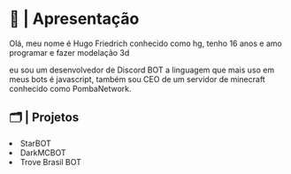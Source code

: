 <div>
<h1>📜 | Apresentação</h1>
<p>Olá, meu nome é Hugo Friedrich conhecido como hg, tenho 16 anos e amo programar e fazer modelação 3d</p>
<p>eu sou um desenvolvedor de Discord BOT a linguagem que mais uso em meus bots é javascript, também sou CEO de um servidor de minecraft conhecido como PombaNetwork.</p>
<h2>🗂️ | Projetos</h2>
<li>StarBOT
<li>DarkMCBOT
<li>Trove Brasil BOT
</li>
</div>
